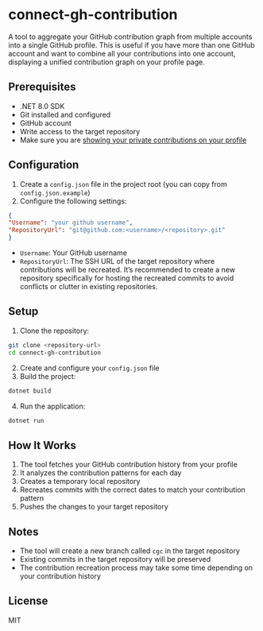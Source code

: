 # connect-gh-contribution

A tool to aggregate your GitHub contribution graph from multiple accounts into a single GitHub profile. This is useful if you have more than one GitHub account and want to combine all your contributions into one account, displaying a unified contribution graph on your profile page.

## Prerequisites

- .NET 8.0 SDK
- Git installed and configured
- GitHub account
- Write access to the target repository
- Make sure you are [showing your private contributions on your profile](https://docs.github.com/en/account-and-profile/setting-up-and-managing-your-github-profile/managing-contribution-settings-on-your-profile/showing-your-private-contributions-and-achievements-on-your-profile#changing-the-visibility-of-your-private-contributions)

## Configuration

1. Create a `config.json` file in the project root (you can copy from `config.json.example`)
2. Configure the following settings:
```json
{
"Username": "your github username",
"RepositoryUrl": "git@github.com:<username>/<repository>.git"
}
```

- `Username`: Your GitHub username
- `RepositoryUrl`: The SSH URL of the target repository where contributions will be recreated. It’s recommended to create a new repository specifically for hosting the recreated commits to avoid conflicts or clutter in existing repositories.

## Setup

1. Clone the repository:
```bash
git clone <repository-url>
cd connect-gh-contribution
```
2. Create and configure your `config.json` file
3. Build the project:
```bash
dotnet build
```
4. Run the application:
```bash
dotnet run
```

## How It Works

1. The tool fetches your GitHub contribution history from your profile
2. It analyzes the contribution patterns for each day
3. Creates a temporary local repository
4. Recreates commits with the correct dates to match your contribution pattern
5. Pushes the changes to your target repository

## Notes

- The tool will create a new branch called `cgc` in the target repository
- Existing commits in the target repository will be preserved
- The contribution recreation process may take some time depending on your contribution history

## License

MIT
